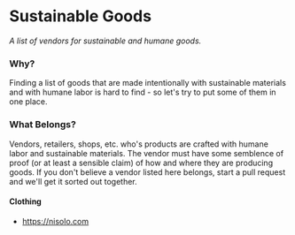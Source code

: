 # Sustainable Goods
*A list of vendors for sustainable and humane goods.*


### Why?
Finding a list of goods that are made intentionally with sustainable materials and with humane labor is hard to find - so let's try to put some of them in one place.



### What Belongs?
Vendors, retailers, shops, etc. who's products are crafted with humane labor and sustainable materials. The vendor must have some semblence of proof (or at least a sensible claim) of how and where they are producing goods. If you don't believe a vendor listed here belongs, start a pull request and we'll get it sorted out together.


#### Clothing
- https://nisolo.com

